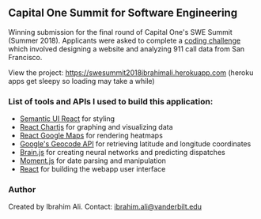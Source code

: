 ## Capital One Summit for Software Engineering

Winning submission for the final round of Capital One's SWE Summit (Summer 2018). Applicants were asked to complete a [coding challenge](https://www.mindsumo.com/contests/sfpd-dispatch) which involved designing a website and analyzing 911 call data from San Francisco. 

View the project: https://swesummit2018ibrahimali.herokuapp.com (heroku apps get sleepy so loading may take a while)

### List of tools and APIs I used to build this application:

* [Semantic UI React](https://react.semantic-ui.com/introduction) for styling
* [React Chartjs](https://github.com/reactjs/react-chartjs) for graphing and visualizing data 
* [React Google Maps](https://github.com/tomchentw/react-google-maps) for rendering heatmaps
* [Google's Geocode API](https://developers.google.com/maps/documentation/geocoding/start) for retrieving latitude and longitude coordinates
* [Brain.js](https://github.com/BrainJS/brain.js) for creating neural networks and predicting dispatches
* [Moment.js](https://github.com/moment/moment) for date parsing and manipulation
* [React](https://reactjs.org) for building the webapp user interface

### Author

Created by Ibrahim Ali. Contact: ibrahim.ali@vanderbilt.edu



